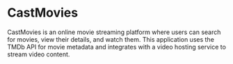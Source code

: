 # CastMovies
CastMovies is an online movie streaming platform where users can search for movies, view their details, and watch them. This application uses the TMDb API for movie metadata and integrates with a video hosting service to stream video content.
